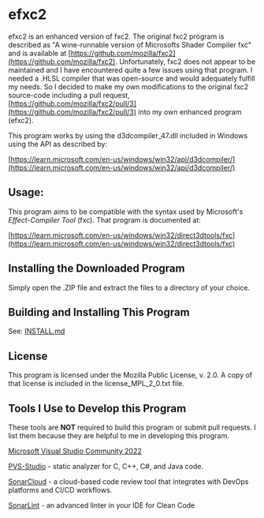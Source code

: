 # efxc2

efxc2 is an enhanced version of fxc2.  The original fxc2 program 
is described as "A wine-runnable version of Microsofts Shader Compiler fxc" and 
is available at [https://github.com/mozilla/fxc2](https://github.com/mozilla/fxc2).  Unfortunately,
fxc2 does not appear to be maintained and I have encountered
quite a few issues using that program. I needed a .HLSL compiler that
was open-source and would adequately fulfill my needs.  So I decided
to make my own modifications to the original fxc2 source-code including a pull 
request, [https://github.com/mozilla/fxc2/pull/3](https://github.com/mozilla/fxc2/pull/3) into my own enhanced program (efxc2).

This program works by using the d3dcompiler_47.dll included in Windows 
using the API as described by:

[https://learn.microsoft.com/en-us/windows/win32/api/d3dcompiler/](https://learn.microsoft.com/en-us/windows/win32/api/d3dcompiler/)

## Usage:

This program aims to be compatible with the syntax used by Microsoft's 
*Effect-Compiler Tool* (fxc).  That program is documented at:

[https://learn.microsoft.com/en-us/windows/win32/direct3dtools/fxc](https://learn.microsoft.com/en-us/windows/win32/direct3dtools/fxc)

## Installing the Downloaded Program

Simply open the .ZIP file and extract the files to a directory of your choice.

## Building and Installing This Program

See: [INSTALL.md](INSTALL.md)

## License

This program is licensed under the Mozilla Public License, v. 2.0.  A copy
of that license is included in the license_MPL_2_0.txt file.

## Tools I Use to Develop this Program

These tools are **NOT** required to build this program or submit pull requests.  I list them because they are helpful to me in developing this program.

[Microsoft Visual Studio Community 2022](https://visualstudio.microsoft.com/vs/community/)

[PVS-Studio](https://pvs-studio.com/pvs-studio/?utm_source=website&utm_medium=github&utm_campaign=open_source) - static analyzer for C, C++, C#, and Java code.

[SonarCloud](https://www.sonarsource.com/products/sonarcloud/) - a cloud-based code review tool that integrates with DevOps platforms and CI/CD workflows.

[SonarLint](https://www.sonarsource.com/products/sonarlint/) - an advanced linter in your IDE for Clean Code
